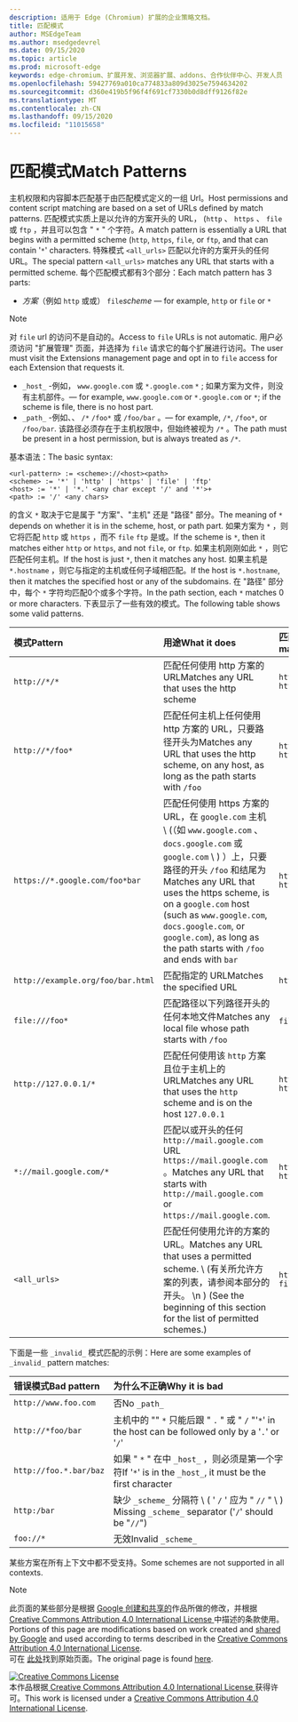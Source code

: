```yaml
---
description: 适用于 Edge (Chromium) 扩展的企业策略文档。
title: 匹配模式
author: MSEdgeTeam
ms.author: msedgedevrel
ms.date: 09/15/2020
ms.topic: article
ms.prod: microsoft-edge
keywords: edge-chromium、扩展开发、浏览器扩展、addons、合作伙伴中心、开发人员
ms.openlocfilehash: 59427769a010ca774833a809d3025e7594634202
ms.sourcegitcommit: d360e419b5f96f4f691cf7330b0d8dff9126f82e
ms.translationtype: MT
ms.contentlocale: zh-CN
ms.lasthandoff: 09/15/2020
ms.locfileid: "11015658"
---
```

# <span data-ttu-id="167ef-104">匹配模式</span><span class="sxs-lookup"><span data-stu-id="167ef-104">Match Patterns</span></span>

<span data-ttu-id="167ef-105">主机权限和内容脚本匹配基于由匹配模式定义的一组 Url。</span><span class="sxs-lookup"><span data-stu-id="167ef-105">Host permissions and content script matching are based on a set of URLs defined by match patterns.</span></span>  <span data-ttu-id="167ef-106">匹配模式实质上是以允许的方案开头的 URL， (`http` 、 `https` 、 `file` 或 `ftp` ，并且可以包含 " `*` " 个字符。</span><span class="sxs-lookup"><span data-stu-id="167ef-106">A match pattern is essentially a URL that begins with a permitted scheme (`http`, `https`, `file`, or `ftp`, and that can contain '`*`' characters.</span></span>  <span data-ttu-id="167ef-107">特殊模式 `<all_urls>` 匹配以允许的方案开头的任何 URL。</span><span class="sxs-lookup"><span data-stu-id="167ef-107">The special pattern `<all_urls>` matches any URL that starts with a permitted scheme.</span></span>  <span data-ttu-id="167ef-108">每个匹配模式都有3个部分：</span><span class="sxs-lookup"><span data-stu-id="167ef-108">Each match pattern has 3 parts:</span></span>  

*   <span data-ttu-id="167ef-109">_方案_（例如 `http` 或或） `file`</span><span class="sxs-lookup"><span data-stu-id="167ef-109">_scheme_ — for example, `http` or `file` or</span></span> `*`  

> [!NOTE]
> <span data-ttu-id="167ef-110">对 `file` url 的访问不是自动的。</span><span class="sxs-lookup"><span data-stu-id="167ef-110">Access to `file` URLs is not automatic.</span></span>  <span data-ttu-id="167ef-111">用户必须访问 "扩展管理" 页面，并选择为 `file` 请求它的每个扩展进行访问。</span><span class="sxs-lookup"><span data-stu-id="167ef-111">The user must visit the Extensions management page and opt in to `file` access for each Extension that requests it.</span></span>  

*   `_host_` <span data-ttu-id="167ef-112">-例如， `www.google.com` 或 `*.google.com` `*` ; 如果方案为文件，则没有主机部件。</span><span class="sxs-lookup"><span data-stu-id="167ef-112">— for example, `www.google.com` or `*.google.com` or `*`; if the scheme is file, there is no host part.</span></span>  
*   `_path_` <span data-ttu-id="167ef-113">-例如、、 `/*` `/foo*` 或 `/foo/bar` 。</span><span class="sxs-lookup"><span data-stu-id="167ef-113">— for example, `/*`, `/foo*`, or `/foo/bar`.</span></span>  <span data-ttu-id="167ef-114">该路径必须存在于主机权限中，但始终被视为 `/*` 。</span><span class="sxs-lookup"><span data-stu-id="167ef-114">The path must be present in a host permission, but is always treated as `/*`.</span></span>  

<span data-ttu-id="167ef-115">基本语法：</span><span class="sxs-lookup"><span data-stu-id="167ef-115">The basic syntax:</span></span>  

```shell
<url-pattern> := <scheme>://<host><path>
<scheme> := '*' | 'http' | 'https' | 'file' | 'ftp'
<host> := '*' | '*.' <any char except '/' and '*'>+
<path> := '/' <any chars>
```  

<span data-ttu-id="167ef-116">的含义 `*` 取决于它是属于 "方案"、"主机" 还是 "路径" 部分。</span><span class="sxs-lookup"><span data-stu-id="167ef-116">The meaning of `*` depends on whether it is in the scheme, host, or path part.</span></span>  <span data-ttu-id="167ef-117">如果方案为 `*` ，则它将匹配 `http` 或 `https` ，而不 `file` `ftp` 是或。</span><span class="sxs-lookup"><span data-stu-id="167ef-117">If the scheme is `*`, then it matches either `http` or `https`, and not `file`, or `ftp`.</span></span>  <span data-ttu-id="167ef-118">如果主机刚刚如此 `*` ，则它匹配任何主机。</span><span class="sxs-lookup"><span data-stu-id="167ef-118">If the host is just `*`, then it matches any host.</span></span> <span data-ttu-id="167ef-119">如果主机是 `*.hostname` ，则它与指定的主机或任何子域相匹配。</span><span class="sxs-lookup"><span data-stu-id="167ef-119">If the host is `*.hostname`, then it matches the specified host or any of the subdomains.</span></span>  <span data-ttu-id="167ef-120">在 "路径" 部分中，每个 `*` 字符均匹配0个或多个字符。</span><span class="sxs-lookup"><span data-stu-id="167ef-120">In the path section, each `*` matches 0 or more characters.</span></span>  <span data-ttu-id="167ef-121">下表显示了一些有效的模式。</span><span class="sxs-lookup"><span data-stu-id="167ef-121">The following table shows some valid patterns.</span></span>  

| <span data-ttu-id="167ef-122">模式</span><span class="sxs-lookup"><span data-stu-id="167ef-122">Pattern</span></span> | <span data-ttu-id="167ef-123">用途</span><span class="sxs-lookup"><span data-stu-id="167ef-123">What it does</span></span> | <span data-ttu-id="167ef-124">匹配 Url 的示例</span><span class="sxs-lookup"><span data-stu-id="167ef-124">Examples of matching URLs</span></span> |  
|:--- |:--- |:--- |  
| `http://*/*` | <span data-ttu-id="167ef-125">匹配任何使用 http 方案的 URL</span><span class="sxs-lookup"><span data-stu-id="167ef-125">Matches any URL that uses the http scheme</span></span> | `http://www.google.com` `http://example.org/foo/bar.html` |  
| `http://*/foo*` | <span data-ttu-id="167ef-126">匹配任何主机上任何使用 http 方案的 URL，只要路径开头为</span><span class="sxs-lookup"><span data-stu-id="167ef-126">Matches any URL that uses the http scheme, on any host, as long as the path starts with</span></span> `/foo` | `http://example.com/foo/bar.html` `http://www.google.com/foo` |  
| `https://*.google.com/foo*bar` | <span data-ttu-id="167ef-127">匹配任何使用 https 方案的 URL，在 `google.com` 主机 \ (（如 `www.google.com` 、 `docs.google.com` 或 `google.com` \ ) ）上，只要路径的开头 `/foo` 和结尾为</span><span class="sxs-lookup"><span data-stu-id="167ef-127">Matches any URL that uses the https scheme, is on a `google.com` host \(such as `www.google.com`, `docs.google.com`, or `google.com`\), as long as the path starts with `/foo` and ends with</span></span> `bar` | `https://www.google.com/foo/baz/bar` `https://docs.google.com/foobar` |  
| `http://example.org/foo/bar.html` | <span data-ttu-id="167ef-128">匹配指定的 URL</span><span class="sxs-lookup"><span data-stu-id="167ef-128">Matches the specified URL</span></span> | `http://example.org/foo/bar.html` |  
|`file:///foo*` | <span data-ttu-id="167ef-129">匹配路径以下列路径开头的任何本地文件</span><span class="sxs-lookup"><span data-stu-id="167ef-129">Matches any local file whose path starts with</span></span> `/foo` | `file:///foo/bar.html` `file:///foo` |  
| `http://127.0.0.1/*` | <span data-ttu-id="167ef-130">匹配任何使用该 `http` 方案且位于主机上的 URL</span><span class="sxs-lookup"><span data-stu-id="167ef-130">Matches any URL that uses the `http` scheme and is on the host</span></span> `127.0.0.1` | `http://127.0.0.1` `http://127.0.0.1/foo/bar.html` |  
| `*://mail.google.com/*` | <span data-ttu-id="167ef-131">匹配以或开头的任何 `http://mail.google.com` URL `https://mail.google.com` 。</span><span class="sxs-lookup"><span data-stu-id="167ef-131">Matches any URL that starts with `http://mail.google.com` or `https://mail.google.com`.</span></span> | `http://mail.google.com/foo/baz/bar` `https://mail.google.com/foobar` |  
| `<all_urls>` | <span data-ttu-id="167ef-132">匹配任何使用允许的方案的 URL。</span><span class="sxs-lookup"><span data-stu-id="167ef-132">Matches any URL that uses a permitted scheme.</span></span> <span data-ttu-id="167ef-133">\ (有关所允许方案的列表，请参阅本部分的开头。 \n ) </span><span class="sxs-lookup"><span data-stu-id="167ef-133">\(See the beginning of this section for the list of permitted schemes.\)</span></span> | `http://example.org/foo/bar.html` `file:///bar/baz.html` |  

<span data-ttu-id="167ef-134">下面是一些 `_invalid_` 模式匹配的示例：</span><span class="sxs-lookup"><span data-stu-id="167ef-134">Here are some examples of `_invalid_` pattern matches:</span></span>

| <span data-ttu-id="167ef-135">错误模式</span><span class="sxs-lookup"><span data-stu-id="167ef-135">Bad pattern</span></span> | <span data-ttu-id="167ef-136">为什么不正确</span><span class="sxs-lookup"><span data-stu-id="167ef-136">Why it is bad</span></span> |  
|:--- |:--- |  
| `http://www.foo.com` | <span data-ttu-id="167ef-137">否</span><span class="sxs-lookup"><span data-stu-id="167ef-137">No</span></span> `_path_` |  
| `http://*foo/bar` | <span data-ttu-id="167ef-138">主机中的 "" `*` 只能后跟 " `.` " 或 " `/` "</span><span class="sxs-lookup"><span data-stu-id="167ef-138">'`*`' in the host can be followed only by a '`.`' or '`/`'</span></span> |  
| `http://foo.*.bar/baz` | <span data-ttu-id="167ef-139">如果 " `*` " 在中 `_host_` ，则必须是第一个字符</span><span class="sxs-lookup"><span data-stu-id="167ef-139">If '`*`' is in the `_host_`, it must be the first character</span></span> |  
| `http:/bar` | <span data-ttu-id="167ef-140">缺少 `_scheme_` 分隔符 \ ( ' `/` ' 应为 " `//` " \ ) </span><span class="sxs-lookup"><span data-stu-id="167ef-140">Missing `_scheme_` separator \('`/`' should be "`//`"\)</span></span> |  
| `foo://*` | <span data-ttu-id="167ef-141">无效</span><span class="sxs-lookup"><span data-stu-id="167ef-141">Invalid</span></span> `_scheme_` |  

<span data-ttu-id="167ef-142">某些方案在所有上下文中都不受支持。</span><span class="sxs-lookup"><span data-stu-id="167ef-142">Some schemes are not supported in all contexts.</span></span>

> [!NOTE]
> <span data-ttu-id="167ef-143">此页面的某些部分是根据 [Google 创建和共享的][GoogleSitePolicies]作品所做的修改，并根据[ Creative Commons Attribution 4.0 International License ][CCA4IL]中描述的条款使用。</span><span class="sxs-lookup"><span data-stu-id="167ef-143">Portions of this page are modifications based on work created and [shared by Google][GoogleSitePolicies] and used according to terms described in the [Creative Commons Attribution 4.0 International License][CCA4IL].</span></span>  
> <span data-ttu-id="167ef-144">可在 [此处](https://developer.chrome.com/extensions/match_patterns/)找到原始页面。</span><span class="sxs-lookup"><span data-stu-id="167ef-144">The original page is found [here](https://developer.chrome.com/extensions/match_patterns/).</span></span>  

[![Creative Commons License][CCby4Image]][CCA4IL]  
<span data-ttu-id="167ef-146">本作品根据[ Creative Commons Attribution 4.0 International License ][CCA4IL]获得许可。</span><span class="sxs-lookup"><span data-stu-id="167ef-146">This work is licensed under a [Creative Commons Attribution 4.0 International License][CCA4IL].</span></span>  

[CCA4IL]: https://creativecommons.org/licenses/by/4.0  
[CCby4Image]: https://i.creativecommons.org/l/by/4.0/88x31.png  
[GoogleSitePolicies]: https://developers.google.com/terms/site-policies  
